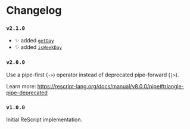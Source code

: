 # Changelog

### `v2.1.0`

- ✨ added [`getDay`](/api/weekday#getday)
- ✨ added [`isWeekDay`](/api/weekday#isweekday)

### `v2.0.0`

Use a pipe-first (`->`) operator instead of deprecated pipe-forward (`|>`).

Learn more: https://rescript-lang.org/docs/manual/v8.0.0/pipe#triangle-pipe-deprecated

### `v1.0.0`

Initial ReScript implementation.
